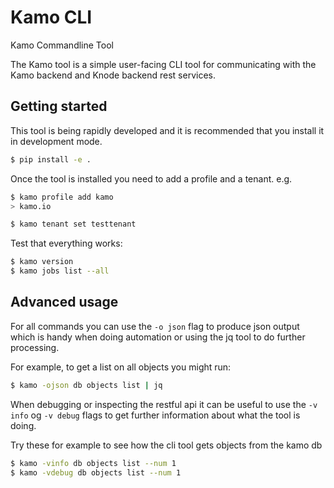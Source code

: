 # Kamo CLI
Kamo Commandline Tool

The Kamo tool is a simple user-facing CLI tool for communicating with the Kamo backend and Knode backend rest services.

## Getting started

This tool is being rapidly developed and it is recommended that you install it in development mode.

```bash
$ pip install -e .
```

Once the tool is installed you need to add a profile and a tenant. e.g.
```bash
$ kamo profile add kamo
> kamo.io

$ kamo tenant set testtenant
```

Test that everything works:

```bash
$ kamo version
$ kamo jobs list --all

```

## Advanced usage

For all commands you can use the `-o json` flag to produce json output which is handy when doing automation or using the jq tool to do further processing.

For example, to get a list on all objects you might run:
```bash
$ kamo -ojson db objects list | jq
```

When debugging or inspecting the restful api it can be useful to use the `-v info` og `-v debug` flags to get further information about what the tool is doing.

Try these for example to see how the cli tool gets objects from the kamo db
```bash
$ kamo -vinfo db objects list --num 1
$ kamo -vdebug db objects list --num 1
```
